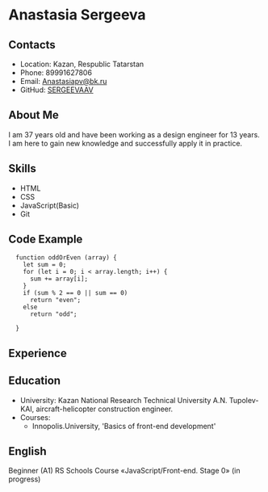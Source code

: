 # **Anastasia Sergeeva**

## Contacts
- Location: Kazan, Respublic Tatarstan
- Phone: 89991627806
- Email: Anastasiapv@bk.ru
- GitHud: [SERGEEVAAV](https://github.com/SERGEEVAAV)

## About Me
<p> I am 37 years old and have been working as a design engineer for 13 years. I am here to gain new knowledge and successfully apply it in practice. </p>

## Skills
- HTML
- CSS
- JavaScript(Basic)
- Git 


## Code Example
```
  function oddOrEven (array) {
    let sum = 0;
    for (let i = 0; i < array.length; i++) {
      sum += array[i];
    }
    if (sum % 2 == 0 || sum == 0)
      return "even";
    else
      return "odd";
  
  }
```

## Experience


## Education
- University: Kazan National Research Technical University A.N. Tupolev-KAI, aircraft-helicopter construction engineer.
- Courses:
   - Innopolis.University, 'Basics of front-end development'
 
 
 ## English
 Beginner (A1)
 RS Schools Course «JavaScript/Front-end. Stage 0» (in progress)

